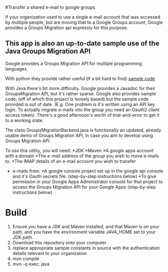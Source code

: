 #Transfer a shared e-mail to google groups

If your organization used to use a single e-mail account that was accessed
by multiple people, but are moving that to a Google Groups account, Google
provides a Groups Migration api expressly for this purpose. 

## This app is also an up-to-date sample use of the Java Groups Migration API 

Google provides a Groups Migration API for multiple programming languages. 

With python they provide rather useful (if a bit hard to find) [sample code](https://github.com/google/enterprise-deployments/blob/master/apps/python/groups/test_groups_migration.py)

With Java there's  bit more difficulty. Google provides a Javadoc for
their GroupsMigration API, but it's rather sparse. Google also provides
sample code, (off of which this project is loosely based) but the sample code 
provided is out of date. (E.g. One problem is it's written using an API key login. 
To actually migrate e-mails into the group you need an Oauth2 client access token). 
There's a good afternoon's worth of trial-and-error to get it to a working state.

The class GroupsMigrationBackend.java is functionally an updated, already
usable demo of Groups Migration API, in case you aim to develop using Groups
Migration API.


To use this utility, you will need:
*JDK
*Maven
*A google apps account with a domain
*The e-mail address of the group you wish to move e-mails to.
*The IMAP details of an e-mail account you wish to transfer
*	e-mails from.
*A google console project set up in the google api console and it's Oauth
	secrets file. (step-by-step instructions below)
*To give permission in your Google Apps Administrator console for 
	that project to access the Groups Migration API for your Google Apps
	(step-by-step instructions below)

# Build

1. Ensure you have a JDK and Maven installed, and that Maven is on your path,
	and you have the environment variable JAVA_HOME set to your JDK path.
2. Download this repository onto your computer 
3. replace appropriate sample constants in source with the authentication
	details relevant to your organization
4. mvn compile
5. mvn -q exec: java
